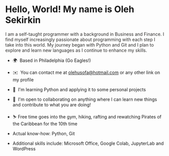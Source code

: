 Hello, World! My name is Oleh Sekirkin
=====================================================================================================================================

<span style="color:#2F2E2C">I am a self-taught programmer with a background in Business and Finance. I find myself increasingly passionate about programming with each step I take into this world. My journey began with Python and Git and I plan to explore and learn new languages as I continue to enhance my skills.</span>

*   🌍  Based in Philadelphia (Go Eagles!)
*   ✉️  You can contact me at [olehusofa@hotmail.com](mailto:olehusofa@hotmail.com) or any other link on my profile
*   🧠  I'm learning Python and applying it to some personal projects
*   🤝  I'm open to collaborating on anything where I can learn new things and contribute to what you are doing!
*   ⛷️  Free time goes into the gym, hiking, rafting and rewatching Pirates of the Caribbean for the 10th time

*   Actual know-how: Python, Git
*   Additional skills include: Microsoft Office, Google Colab, JupyterLab and WordPress
